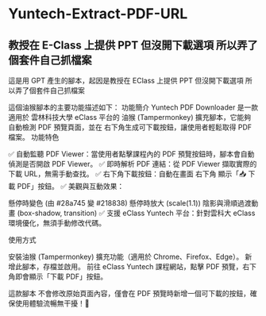 # Yuntech-Extract-PDF-URL
教授在 E-Class 上提供 PPT 但沒開下載選項 所以弄了個套件自己抓檔案
---
這是用 GPT 產生的腳本，起因是教授在 EClass 上提供 PPT 但沒開下載選項
所以弄了個套件自己抓檔案


這個油猴腳本的主要功能描述如下：
功能簡介
Yuntech PDF Downloader 是一款適用於 雲林科技大學 eClass 平台的 油猴 (Tampermonkey) 擴充腳本，它能夠 自動檢測 PDF 預覽頁面，並在 右下角生成可下載按鈕，讓使用者輕鬆取得 PDF 檔案。
功能特色

✅ 自動監聽 PDF Viewer：當使用者點擊課程內的 PDF 預覽按鈕時，腳本會自動偵測是否開啟 PDF Viewer。
✅ 即時解析 PDF 連結：從 PDF Viewer 擷取實際的下載 URL，無需手動查找。
✅ 右下角下載按鈕：自動在畫面 右下角 顯示「📥 下載 PDF」按鈕。
✅ 美觀與互動效果：

懸停時變色 (由 #28a745 變 #218838)
懸停時放大 (scale(1.1))
陰影與滑順過渡動畫 (box-shadow, transition)
✅ 支援 eClass Yuntech 平台：針對雲科大 eClass 環境優化，無須手動修改代碼。

使用方式

安裝油猴 (Tampermonkey) 擴充功能（適用於 Chrome、Firefox、Edge）。
新增此腳本，存檔並啟用。
前往 eClass Yuntech 課程網站，點擊 PDF 預覽，右下角即會顯示「下載 PDF」按鈕。

這款腳本 不會修改原始頁面內容，僅會在 PDF 預覽時新增一個可下載的按鈕，確保使用體驗流暢無干擾！🚀
